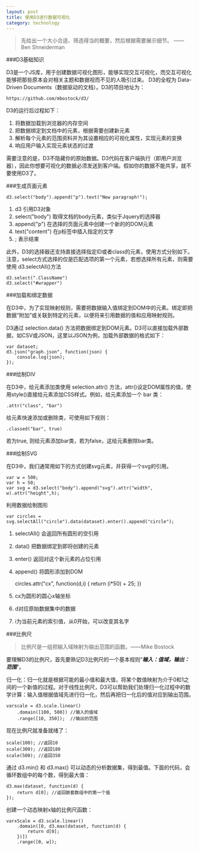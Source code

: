 ```yaml
---
layout: post
title: 使用D3进行数据可视化
category: technology
---
```


> 先给出一个大小合适、筛选得当的概要，然后根据需要展示细节。 —— Ben Shneiderman

###D3基础知识

D3是一个JS库，用于创建数据可视化图形，能够实现交互可视化，而交互可视化能够把那些原本会对相关主题和数据视而不见的人吸引过来。 D3的全程为 Data-Driven Documents（数据驱动的文档）。D3的项目地址为：

	https://github.com/mbostock/d3/

D3的运行后过程如下：

1. 将数据加载到浏览器的内存空间
2. 把数据绑定到文档中的元素，根据需要创建新元素
3. 解析每个元素的范围资料并为其设置相应的可视化属性，实现元素的变换
4. 响应用户输入实现元素状态的过渡

需要注意的是，D3不隐藏你的原始数据。D3代码在客户端执行（即用户浏览器），因此你想要可视化的数据必须发送到客户端。假如你的数据不能共享，就不要使用D3了。

###生成页面元素

	d3.select("body").append("p").text("New paragraph!");

1. d3 引用D3对象
2. select("body") 取得文档的body元素，类似于Jquery的选择器
3. append("p") 在选择的页面元素中创建一个新的的DOM元素
4. text("content") 在p标签中插入指定的文字
5. ; 表示结束

此外，D3的选择器还支持直接选择指定ID或者class的元素，使用方式分别如下。注意，select方式选择的仅是匹配选项的第一个元素，若想选择所有元素，则需要使用 d3.selectAll()方法

	d3.select(".ClassName")
	d3.select("#wrapper")

###加载和绑定数据

在D3中，为了实现映射规则，需要把数据输入值绑定到DOM中的元素。绑定即把数据“附加”或关联到特定的元素，以便将来引用数据的值和应用映射规则。

D3通过 selection.data() 方法把数据绑定到DOM元素。D3可以直接加载外部数据，如CSV或JSON，这里以JSON为例，加载外部数据的格式如下：

	var dataset;
	d3.json("graph.json", function(json) {
		console.log(json);
	});

###绘制DIV

在D3中，给元素添加类使用 selection.attr() 方法，attr()设定DOM属性的值，使用style()直接给元素添加CSS样式。例如，给元素添加一个 bar 类：

	.attr("class", "bar")

给元素快速添加或删除类，可使用如下规则：

	.classed("bar", true)

若为true, 则给元素添加bar类，若为false，这给元素删除bar类。

###绘制SVG

在D3中，我们通常用如下的方式创建svg元素，并获得一个svg的引用。

	var w = 500;
	var h = 50;
	var svg = d3.select("body").append("svg").attr("width", w).attr("height",h);

利用数据绘制图形

	var circles = svg.selectAll("circle").data(dataset).enter().append("circle");

1. selectAll() 会返回所有圆形的空引用
2. data() 把数据绑定到即将创建的元素
3. enter() 返回对这个新元素的占位引用
4. append() 将圆形添加到DOM

	circles.attr("cx", function(d,i) {
		return (i*50) + 25;
	})

1. cx为圆形的圆心x轴坐标
2. d对应原始数据集中的数据
3. i为当前元素的索引值，从0开始，可以改变其名字

###比例尺

>比例尺是一组把输入域映射为输出范围的函数。——Mike Bostock

要理解D3的比例尺，首先要熟记D3比例尺的一个基本规则“***输入：值域，输出：范围***”。

归一化：归一化就是根据可能的最小值和最大值，将某个数值映射为介于0和1之间的一个新值的过程。对于线性比例尺，D3可以帮助我们处理归一化过程中的数学计算：输入值根据值域先进行归一化，然后再把归一化后的值对应到输出范围。

	varscale = d3.scale.linear()
		.domain([100, 500]) //输入的值域
		.range([10, 350]);  //输出的范围

现在比例尺就准备就绪了：
	
	scale(100); //返回10
	scale(300); //返回180
	scale(500); //返回350

通过 d3.min() 和 d3.max() 可以动态的分析数据集，得到最值。下面的代码，会循环数组中的每个数，得到最大值：

	d3.max(dataset, function(d) {
		return d[0]; //返回嵌套数组中的第一个值
	});

创建一个动态映射x轴的比例尺函数：

	varxScale = d3.scale.linear()
		.domain([0, d3.max(dataset, function(d) { 
			return d[0]; 
		})])
		.range([0, w]);